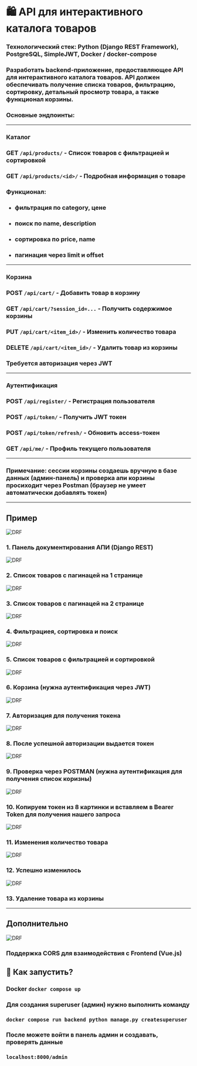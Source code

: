 # 🛍️ API для интерактивного каталога товаров

### Технологический стек: Python (Django REST Framework), PostgreSQL, SimpleJWT, Docker / docker-compose
### Разработать backend-приложение, предоставляющее API для интерактивного каталога товаров. API должен обеспечивать получение списка товаров, фильтрацию, сортировку, детальный просмотр товара, а также функционал корзины.

### Основные эндпоинты:

---

### Каталог
### GET `/api/products/` -  Список товаров с фильтрацией и сортировкой
### GET `/api/products/<id>/` - 	Подробная информация о товаре

### Функционал:
* ### фильтрация по category, цене
* ### поиск по name, description
* ### сортировка по price, name
* ### пагинация через limit и offset

---

### Корзина
### POST `/api/cart/` - Добавить товар в корзину
### GET `/api/cart/?session_id=...` - Получить содержимое корзины
### PUT `/api/cart/<item_id>/` - Изменить количество товара
### DELETE `/api/cart/<item_id>/` - Удалить товар из корзины
### Требуется авторизация через JWT

---

### Аутентификация 
### POST `/api/register/` - Регистрация пользователя
### POST `/api/token/` - Получить JWT токен
### POST `/api/token/refresh/` - Обновить access-токен
### GET `/api/me/` - Профиль текущего пользователя

---

### Примечание: сессии корзины создаешь вручную в базе данных (админ-панель) и проверка апи корзины просиходит через Postman (браузер не умеет автоматически добавлять токен)

---

## Пример

![DRF](/images/1.jpeg)
### 1. Панель документирования АПИ (Django REST)

![DRF](/images/2.jpeg)
### 2. Список товаров с пагинацей на 1 странице

![DRF](/images/3.jpeg)
### 3. Список товаров с пагинацей на 2 странице

![DRF](/images/4.jpeg)
### 4. Фильтрациея, сортировка и поиск

![DRF](/images/5.jpeg)
### 5. Список товаров с фильтрацией и сортировкой

![DRF](/images/6.jpeg)
### 6. Корзина (нужна аутентификация через JWT)

![DRF](/images/7.jpeg)
### 7. Авторизация для получения токена

![DRF](/images/8.jpeg)
### 8. После успешной авторизации выдается токен

![DRF](/images/9.jpeg)
### 9. Проверка через POSTMAN (нужна аутентификация для получения список коризны)

![DRF](/images/10.jpeg)
### 10. Копируем токен из 8 картинки и вставляем в Bearer Token для получения нашего запроса

![DRF](/images/11.jpeg)
### 11. Изменения количество товара

![DRF](/images/12.jpeg)
### 12. Успешно изменилось

![DRF](/images/13.jpeg)
### 13. Удаление товара из корзины

---

## Дополнительно

![DRF](/images/14.jpeg)
### Поддержка CORS для взаимодействия с Frontend (Vue.js)

## 🚀 Как запустить? 

### Docker `docker compose up`

### Для создания superuser (админ) нужно выполнить команду 
### `docker compose run backend python manage.py createsuperuser`

### После можете войти в панель админ и создавать, проверять данные 
### `localhost:8000/admin`



















